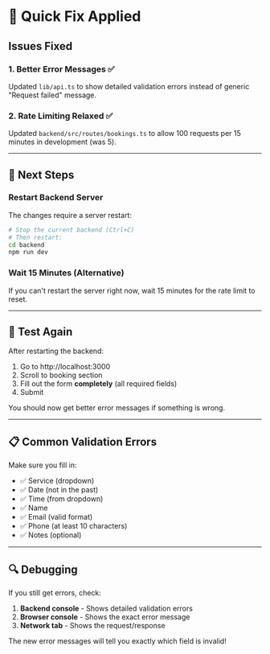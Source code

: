 # 🔧 Quick Fix Applied

## Issues Fixed

### 1. **Better Error Messages** ✅

Updated `lib/api.ts` to show detailed validation errors instead of generic "Request failed" message.

### 2. **Rate Limiting Relaxed** ✅

Updated `backend/src/routes/bookings.ts` to allow 100 requests per 15 minutes in development (was 5).

---

## 🚀 Next Steps

### **Restart Backend Server**

The changes require a server restart:

```bash
# Stop the current backend (Ctrl+C)
# Then restart:
cd backend
npm run dev
```

### **Wait 15 Minutes** (Alternative)

If you can't restart the server right now, wait 15 minutes for the rate limit to reset.

---

## 🧪 Test Again

After restarting the backend:

1. Go to http://localhost:3000
2. Scroll to booking section
3. Fill out the form **completely** (all required fields)
4. Submit

You should now get better error messages if something is wrong.

---

## 📋 Common Validation Errors

Make sure you fill in:

- ✅ Service (dropdown)
- ✅ Date (not in the past)
- ✅ Time (from dropdown)
- ✅ Name
- ✅ Email (valid format)
- ✅ Phone (at least 10 characters)
- ✅ Notes (optional)

---

## 🔍 Debugging

If you still get errors, check:

1. **Backend console** - Shows detailed validation errors
2. **Browser console** - Shows the exact error message
3. **Network tab** - Shows the request/response

The new error messages will tell you exactly which field is invalid!
